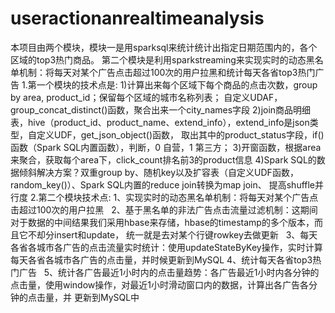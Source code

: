 # useractionanrealtimeanalysis
本项目由两个模块，模块一是用sparksql来统计统计出指定日期范围内的，各个区域的top3热门商品。
  第二个模块是利用sparkstreaming来实现实时的动态黑名单机制：将每天对某个广告点击超过100次的用户拉黑和统计每天各省top3热门广告
 1.第一个模块的技术点是:
   1)计算出来每个区域下每个商品的点击次数，group by area, product_id；保留每个区域的城市名称列表；
     自定义UDAF，group_concat_distinct()函数，聚合出来一个city_names字段
   2)join商品明细表，hive（product_id、product_name、extend_info），extend_info是json类型，自定义UDF，get_json_object()函数，
     取出其中的product_status字段，if()函数（Spark SQL内置函数），判断，0 自营，1 第三方；
   3)开窗函数，根据area来聚合，获取每个area下，click_count排名前3的product信息
   4)Spark SQL的数据倾斜解决方案？双重group by、随机key以及扩容表（自定义UDF函数，random_key()）、Spark SQL内置的reduce join转换为map join、      提高shuffle并行度
 2.第二个模块技术点:
    1、实现实时的动态黑名单机制：将每天对某个广告点击超过100次的用户拉黑
    2、基于黑名单的非法广告点击流量过滤机制：这期间对于数据的中间结果我们采用hbase来存储，hbase的timestamp的多个版本，而且它不却分insert和update，        统一就是去对某个行键rowkey去做更新
    3、每天各省各城市各广告的点击流量实时统计：使用updateStateByKey操作，实时计算每天各省各城市各广告的点击量，并时候更新到MySQL
    4、统计每天各省top3热门广告
    5、统计各广告最近1小时内的点击量趋势：各广告最近1小时内各分钟的点击量，使用window操作，对最近1小时滑动窗口内的数据，计算出各广告各分钟的点击量，并       更新到MySQL中





